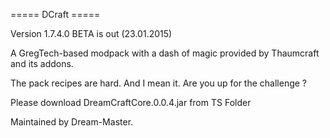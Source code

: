 ===== DCraft =====

Version 1.7.4.0 BETA is out (23.01.2015)

A GregTech-based modpack with a dash of magic provided by Thaumcraft and its addons.

The pack recipes are hard. And I mean it. Are you up for the challenge ?

Please download DreamCraftCore.0.0.4.jar from TS Folder

Maintained by Dream-Master.
